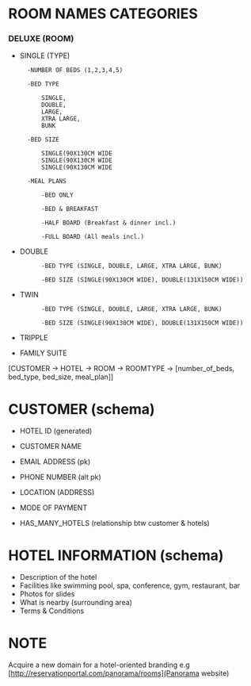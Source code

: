 # ROOM NAMES CATEGORIES

### DELUXE (ROOM)

- SINGLE (TYPE)

        -NUMBER OF BEDS (1,2,3,4,5)

        -BED TYPE 
        
            SINGLE, 
            DOUBLE, 
            LARGE, 
            XTRA LARGE, 
            BUNK

        -BED SIZE 

            SINGLE(90X130CM WIDE
            SINGLE(90X130CM WIDE
            SINGLE(90X130CM WIDE

        -MEAL PLANS

            -BED ONLY

            -BED & BREAKFAST

            -HALF BOARD (Breakfast & dinner incl.)

            -FULL BOARD (All meals incl.)

- DOUBLE

            -BED TYPE (SINGLE, DOUBLE, LARGE, XTRA LARGE, BUNK)

            -BED SIZE (SINGLE(90X130CM WIDE), DOUBLE(131X150CM WIDE))

- TWIN

            -BED TYPE (SINGLE, DOUBLE, LARGE, XTRA LARGE, BUNK)

            -BED SIZE (SINGLE(90X130CM WIDE), DOUBLE(131X150CM WIDE))

- TRIPPLE

- FAMILY SUITE

[CUSTOMER -> HOTEL -> ROOM -> ROOMTYPE -> [number_of_beds, bed_type, bed_size, meal_plan]]


# CUSTOMER (schema)

- HOTEL ID (generated)

- CUSTOMER NAME

- EMAIL ADDRESS (pk)

- PHONE NUMBER (alt pk)

- LOCATION (ADDRESS)

- MODE OF PAYMENT

- HAS_MANY_HOTELS (relationship btw customer & hotels)

# HOTEL INFORMATION (schema)

- Description of the hotel
- Facilities like swimming pool, spa, conference, gym, restaurant, bar
- Photos for slides
- What is nearby (surrounding area)
- Terms & Conditions

# NOTE

Acquire a new domain for a hotel-oriented branding e.g [http://reservationportal.com/panorama/rooms](Panorama website)








